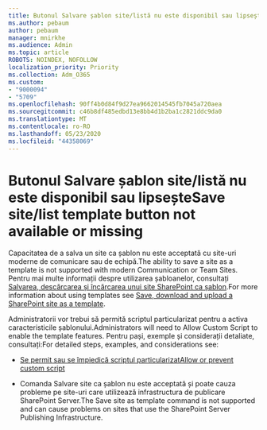 ```yaml
---
title: Butonul Salvare șablon site/listă nu este disponibil sau lipsește
ms.author: pebaum
author: pebaum
manager: mnirkhe
ms.audience: Admin
ms.topic: article
ROBOTS: NOINDEX, NOFOLLOW
localization_priority: Priority
ms.collection: Adm_O365
ms.custom:
- "9000094"
- "5709"
ms.openlocfilehash: 90ff4b0d84f9d27ea9662014545fb7045a720aea
ms.sourcegitcommit: c46b8df485edbd13e8bb4d1b2ba1c2821ddc9da0
ms.translationtype: MT
ms.contentlocale: ro-RO
ms.lasthandoff: 05/23/2020
ms.locfileid: "44358069"
---
```

# <a name="save-sitelist-template-button-not-available-or-missing"></a><span data-ttu-id="4d037-102">Butonul Salvare șablon site/listă nu este disponibil sau lipsește</span><span class="sxs-lookup"><span data-stu-id="4d037-102">Save site/list template button not available or missing</span></span>

<span data-ttu-id="4d037-103">Capacitatea de a salva un site ca șablon nu este acceptată cu site-uri moderne de comunicare sau de echipă.</span><span class="sxs-lookup"><span data-stu-id="4d037-103">The ability to save a site as a template is not supported with modern Communication or Team Sites.</span></span> <span data-ttu-id="4d037-104">Pentru mai multe informații despre utilizarea șabloanelor, consultați [Salvarea, descărcarea și încărcarea unui site SharePoint ca șablon](https://docs.microsoft.com/sharepoint/dev/general-development/save-download-and-upload-a-sharepoint-site-as-a-template).</span><span class="sxs-lookup"><span data-stu-id="4d037-104">For more information about using templates see [Save, download and upload a SharePoint site as a template](https://docs.microsoft.com/sharepoint/dev/general-development/save-download-and-upload-a-sharepoint-site-as-a-template).</span></span>

<span data-ttu-id="4d037-105">Administratorii vor trebui să permită scriptul particularizat pentru a activa caracteristicile șablonului.</span><span class="sxs-lookup"><span data-stu-id="4d037-105">Administrators will need to Allow Custom Script to enable the template features.</span></span> <span data-ttu-id="4d037-106">Pentru pași, exemple și considerații detaliate, consultați:</span><span class="sxs-lookup"><span data-stu-id="4d037-106">For detailed steps, examples, and considerations see:</span></span>

- [<span data-ttu-id="4d037-107">Se permit sau se împiedică scriptul particularizat</span><span class="sxs-lookup"><span data-stu-id="4d037-107">Allow or prevent custom script</span></span>](https://docs.microsoft.com/sharepoint/allow-or-prevent-custom-script)

- <span data-ttu-id="4d037-108">Comanda Salvare site ca șablon nu este acceptată și poate cauza probleme pe site-uri care utilizează infrastructura de publicare SharePoint Server.</span><span class="sxs-lookup"><span data-stu-id="4d037-108">The Save site as template command is not supported and can cause problems on sites that use the SharePoint Server Publishing Infrastructure.</span></span>



